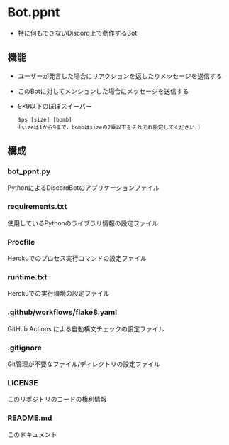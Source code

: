 # Bot.ppnt
- 特に何もできないDiscord上で動作するBot

## 機能
- ユーザーが発言した場合にリアクションを返したりメッセージを送信する
- このBotに対してメンションした場合にメッセージを送信する
- 9×9以下のぽぽスイーパー

    ```
    $ps [size] [bomb]
    (sizeは1から9まで，bombはsizeの2乗以下をそれぞれ指定してください．)
    ```


## 構成

### bot_ppnt.py
PythonによるDiscordBotのアプリケーションファイル

### requirements.txt
使用しているPythonのライブラリ情報の設定ファイル

### Procfile
Herokuでのプロセス実行コマンドの設定ファイル

### runtime.txt
Herokuでの実行環境の設定ファイル

### .github/workflows/flake8.yaml
GitHub Actions による自動構文チェックの設定ファイル

### .gitignore
Git管理が不要なファイル/ディレクトリの設定ファイル

### LICENSE
このリポジトリのコードの権利情報

### README.md
このドキュメント
